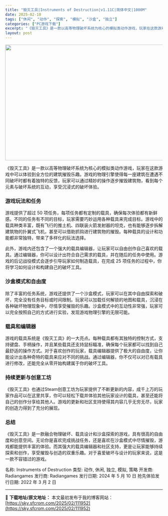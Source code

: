```yaml
---
title: "毁灭工具|Instruments of Destruction|v1.11C|简体中文|1000M"
date: 2025-02-10
tags: ["休闲", "动作", "探索", "模拟", "沙盒", "独立"]
categories: ["PC游戏下载"]
excerpt: "《毁灭工具》是一款以高等物理破坏系统为核心的模拟类动作游戏，玩家在这款游戏中可以体验到全方位的建筑摧毁乐趣。游戏的物理引擎使得每一座建筑在遭遇不同破坏时都有着独特的反馈，玩家可以通过精妙的操作逐步摧毁建筑物，看到每个元素与破坏系统的互动，享受沉浸式的破坏体验。 游戏玩法和任务 游戏提供了超过 50 &hellip;"
layout: post
---
```


<img class="aligncenter size-full wp-image-111953" src="https://sky.sfcrom.com/wp-content/uploads/2025/02/2025021009503541.webp" alt="" width="660" height="370" />

《毁灭工具》是一款以高等物理破坏系统为核心的模拟类动作游戏，玩家在这款游戏中可以体验到全方位的建筑摧毁乐趣。游戏的物理引擎使得每一座建筑在遭遇不同破坏时都有着独特的反馈，玩家可以通过精妙的操作逐步摧毁建筑物，看到每个元素与破坏系统的互动，享受沉浸式的破坏体验。
<h3>游戏玩法和任务</h3>
游戏提供了超过 50 项任务，每项任务都有定制的载具，确保每次体验都有新鲜感。不同的任务有不同的目标，玩家需要巧妙运用各种载具来完成目标。游戏中的载具种类丰富，既有飞行的推土机、四联装火箭发射器的坦克，也有能够逐步拆解建筑物的扑翼式飞机，甚至可以借助抓钩进行建筑物的摧毁。每种载具的设计和功能都非常独特，带来了多样化的玩法选择。

此外，游戏内还包含了一个强大的载具编辑器，让玩家可以自由创作自己喜欢的载具。通过编辑器，你可以设计出符合自己需求的载具，并在随后的任务中使用。游戏的后记战役模式会逐步引导玩家如何制造载具，在完成 25 项任务的过程中，你将学习如何设计和构建自己的破坏工具。
<h3>沙盒模式和自由度</h3>
除了丰富的任务系统，游戏还提供了一个沙盒模式，玩家可以在其中自由探索和破坏，完全没有任务目标或时间限制。玩家可以加载任何解锁的地图和载具，沉浸在各种破坏物理现象中，尽情享受摧毁的乐趣。沙盒模式中的互动性非常强，玩家可以完全按照自己的方式进行实验，发现游戏物理引擎的无限可能。
<h3>载具和编辑器</h3>
游戏的载具系统是《毁灭工具》的一大亮点。每种载具都有其独特的控制方式，支持键盘、手柄操作，并且某些载具还支持鼠标瞄准，确保每个玩家都可以找到自己最舒适的操作方式。对于喜欢创作的玩家，载具编辑器提供了极大的自由度，让你能设计出各种奇特的载具来应对不同的挑战。通过编辑器，你不仅可以对已有载具进行修改，还能完全从零开始构建属于你的破坏工具。
<h3>持续更新与创意工坊</h3>
《毁灭工具》也通过Steam创意工坊为玩家提供了不断更新的内容，成千上万的玩家作品可以在这里共享，你可以轻松下载并体验其他玩家设计的载具，甚至还能将自己的创作分享给其他人。游戏的更新和社区支持使得其内容几乎无穷无尽，玩家的创造力得到了充分的展现。
<h3>总结</h3>
《毁灭工具》是一款融合物理破坏、载具设计和沙盒探索的游戏，具有很高的自由度和创意空间。无论你是喜欢完成挑战任务，还是喜欢在沙盒模式中尽情摧毁，游戏都能提供丰富的体验。而其强大的载具编辑器和社区支持，更是让玩家能够持续探索和创作，享受摧毁与创造的双重乐趣。对于喜爱破坏与设计的玩家来说，这是一款不容错过的游戏。

名称: Instruments of Destruction
类型: 动作, 休闲, 独立, 模拟, 策略
开发商: Radiangames
发行商: Radiangames
发行日期: 2024 年 5 月 10 日
抢先体验发行日期: 2022 年 3 月 2 日

---
📖 **下载地址/原文地址：** 本文最初发布于我的博客网站：[https://sky.sfcrom.com/2025/02/111952](https://sky.sfcrom.com/2025/02/111952)
